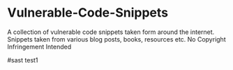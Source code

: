 # Vulnerable-Code-Snippets

A collection of vulnerable code snippets taken form around the internet. Snippets taken from various blog posts, books, resources etc. No Copyright Infringement Intended


#sast test1